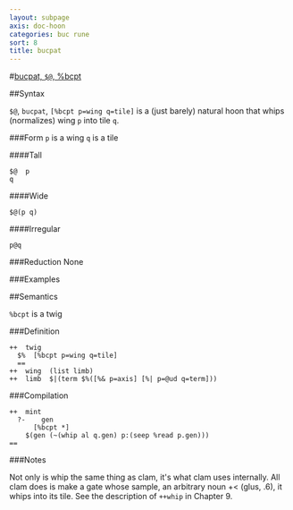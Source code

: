 ```yaml
---
layout: subpage
axis: doc-hoon
categories: buc rune
sort: 8
title: bucpat
---
```


#[bucpat, `$@`, %bcpt](#bcpt)

##Syntax

`$@`, `bucpat`, `[%bcpt p=wing q=tile]` is a (just barely) natural 
hoon that whips (normalizes) wing `p` into tile `q`.

###Form
`p` is a wing
`q` is a tile

####Tall

    $@  p
    q

####Wide

    $@(p q)

####Irregular

    p@q

###Reduction
None

###Examples

##Semantics

`%bcpt` is a twig

###Definition

    ++  twig  
      $%  [%bcpt p=wing q=tile]
      ==
    ++  wing  (list limb)
    ++  limb  $|(term $%([%& p=axis] [%| p=@ud q=term]))

###Compilation
 
    ++  mint
      ?-    gen
          [%bcpt *]  
        $(gen (~(whip al q.gen) p:(seep %read p.gen)))
    ==

###Notes

Not only is whip the same thing as clam, it's what clam uses internally. All clam does is make a gate whose sample, an arbitrary noun +< (glus, .6), it whips into its tile.
See the description of `++whip` in Chapter 9.
